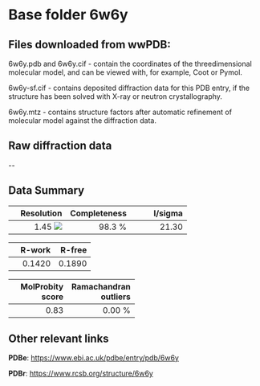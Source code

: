 # Base folder 6w6y

## Files downloaded from wwPDB:

6w6y.pdb and 6w6y.cif - contain the coordinates of the threedimensional molecular model, and can be viewed with, for example, Coot or Pymol.

6w6y-sf.cif - contains deposited diffraction data for this PDB entry, if the structure has been solved with X-ray or neutron crystallography.

6w6y.mtz - contains structure factors after automatic refinement of molecular model against the diffraction data.

## Raw diffraction data

--<br> 

## Data Summary
|   | Resolution | Completeness| I/sigma |
|---|-------------:|----------------:|--------------:|
|   |1.45 <img src="https://latex.codecogs.com/svg.latex?{\mbox{\normalfont\AA}}"/>|98.3  %|<img width=50/>21.30|

|   | **R-work**| **R-free**   
|---|-------------:|----------------:|           
||0.1420|0.1890|

|   |**MolProbity<br>score**| **Ramachandran<br>outliers** 
|---|-------------:|----------------:|
||0.83|0.00 %|

## Other relevant links 
**PDBe**:  https://www.ebi.ac.uk/pdbe/entry/pdb/6w6y
 
**PDBr**: https://www.rcsb.org/structure/6w6y 

